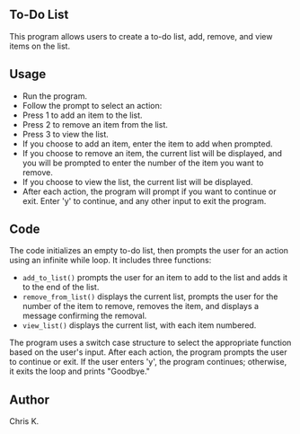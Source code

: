 ## To-Do List
This program allows users to create a to-do list, add, remove, and view items on the list.

## Usage
* Run the program.
* Follow the prompt to select an action:
* Press 1 to add an item to the list.
* Press 2 to remove an item from the list.
* Press 3 to view the list.
* If you choose to add an item, enter the item to add when prompted.
* If you choose to remove an item, the current list will be displayed, and you will be prompted to enter the number of the item you want to remove.
* If you choose to view the list, the current list will be displayed.
* After each action, the program will prompt if you want to continue or exit. Enter 'y' to continue, and any other input to exit the program.
## Code 
The code initializes an empty to-do list, then prompts the user for an action using an infinite while loop. It includes three functions:

* `add_to_list()` prompts the user for an item to add to the list and adds it to the end of the list.
* `remove_from_list()` displays the current list, prompts the user for the number of the item to remove, removes the item, and displays a message confirming the removal.
* `view_list()` displays the current list, with each item numbered.

The program uses a switch case structure to select the appropriate function based on the user's input. After each action, the program prompts the user to continue or exit. If the user enters 'y', the program continues; otherwise, it exits the loop and prints "Goodbye."

## Author
Chris K.
